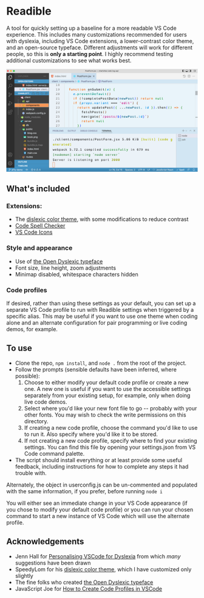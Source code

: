 # Readible

A tool for quickly setting up a baseline for a more readable VS Code experience. This includes many customizations recommended for users with dyslexia, including VS Code extensions, a lower-contrast color theme, and an open-source typeface. Different adjustments will work for different people, so this is **only a starting point**. I highly recommend testing additional customizations to see what works best.

<img width="1274" alt="screenshot" src="./src/resources/screenshot.png">

## What's included

### Extensions:
- The [dislexic color theme](https://github.com/SpeedyLom/dislexic-vscode), with some modifications to reduce contrast
- [Code Spell Checker](https://marketplace.visualstudio.com/items?itemName=streetsIDEsoftware.code-spell-checker)
- [VS Code Icons](https://marketplace.visualstudio.com/items?itemName=vscode-icons-team.vscode-icons)

### Style and appearance
- Use of [the Open Dyslexic typeface](https://www.opendyslexic.org/)
- Font size, line height, zoom adjustments
- Minimap disabled, whitespace characters hidden

### Code profiles
If desired, rather than using these settings as your default, you can set up a separate VS Code profile to run with Readible settings when triggered by a specific alias. This may be useful if you want to use one theme when coding alone and an alternate configuration for pair programming or live coding demos, for example.

## To use
- Clone the repo, `npm install`, and `node .` from the root of the project.
- Follow the prompts (sensible defaults have been inferred, where possible):
  1. Choose to either modify your default code profile or create a new one. A new one is useful if you want to use the accessible settings separately from your existing setup, for example, only when doing live code demos.
  2. Select where you'd like your new font file to go -- probably with your other fonts. You may wish to check the write permissions on this directory.
  3. If creating a new code profile, choose the command you'd like to use to run it. Also specify where you'd like it to be stored.
  4. If not creating a new code profile, specify where to find your existing settings. You can find this file by opening your settings.json from VS Code command palette.
- The script should install everything or at least provide some useful feedback, including instructions for how to complete any steps it had trouble with.

Alternately, the object in userconfig.js can be un-commented and populated with the same information, if you prefer, before running `node i`

You will either see an immediate change in your VS Code appearance (if you chose to modify your default code profile) or you can run your chosen command to start a new instance of VS Code which will use the alternate profile.

## Acknowledgements
- Jenn Hall for [Personalising VSCode for Dyslexia](https://jenn-hall.medium.com/personalising-vscode-for-dyslexia-60aac1a36b4d) from which _many_ suggestions have been drawn
- SpeedyLom for his [dislexic color theme](https://github.com/SpeedyLom/dislexic-vscode), which I have customized only slightly
- The fine folks who created [the Open Dyslexic typeface](https://www.opendyslexic.org/)
- JavaScript Joe for [How to Create Code Profiles in VSCode](https://www.freecodecamp.org/news/how-to-create-code-profiles-in-vscode/)
